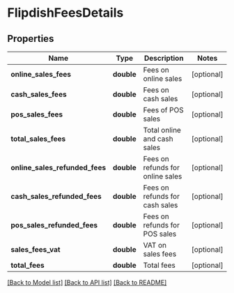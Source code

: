 # FlipdishFeesDetails

## Properties
Name | Type | Description | Notes
------------ | ------------- | ------------- | -------------
**online_sales_fees** | **double** | Fees on online sales | [optional] 
**cash_sales_fees** | **double** | Fees on cash sales | [optional] 
**pos_sales_fees** | **double** | Fees of POS sales | [optional] 
**total_sales_fees** | **double** | Total online and cash sales | [optional] 
**online_sales_refunded_fees** | **double** | Fees on refunds for online sales | [optional] 
**cash_sales_refunded_fees** | **double** | Fees on refunds for cash sales | [optional] 
**pos_sales_refunded_fees** | **double** | Fees on refunds for POS sales | [optional] 
**sales_fees_vat** | **double** | VAT on sales fees | [optional] 
**total_fees** | **double** | Total fees | [optional] 

[[Back to Model list]](../README.md#documentation-for-models) [[Back to API list]](../README.md#documentation-for-api-endpoints) [[Back to README]](../README.md)


